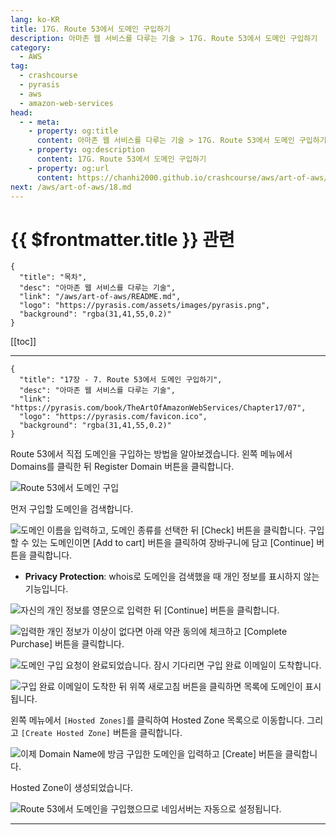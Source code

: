 ```yaml
---
lang: ko-KR
title: 17G. Route 53에서 도메인 구입하기
description: 아마존 웹 서비스를 다루는 기술 > 17G. Route 53에서 도메인 구입하기
category:
  - AWS
tag: 
  - crashcourse
  - pyrasis
  - aws 
  - amazon-web-services
head:
  - - meta:
    - property: og:title
      content: 아마존 웹 서비스를 다루는 기술 > 17G. Route 53에서 도메인 구입하기
    - property: og:description
      content: 17G. Route 53에서 도메인 구입하기
    - property: og:url
      content: https://chanhi2000.github.io/crashcourse/aws/art-of-aws/17G.html
next: /aws/art-of-aws/18.md
---
```


# {{ $frontmatter.title }} 관련

```component VPCard
{
  "title": "목차",
  "desc": "아마존 웹 서비스를 다루는 기술",
  "link": "/aws/art-of-aws/README.md",
  "logo": "https://pyrasis.com/assets/images/pyrasis.png",
  "background": "rgba(31,41,55,0.2)"
}
```

[[toc]]

---

```component VPCard
{
  "title": "17장 - 7. Route 53에서 도메인 구입하기",
  "desc": "아마존 웹 서비스를 다루는 기술",
  "link": "https://pyrasis.com/book/TheArtOfAmazonWebServices/Chapter17/07",
  "logo": "https://pyrasis.com/favicon.ico",
  "background": "rgba(31,41,55,0.2)"
}
```

Route 53에서 직접 도메인을 구입하는 방법을 알아보겠습니다. 왼쪽 메뉴에서 Domains를 클릭한 뒤 Register Domain 버튼을 클릭합니다.

![Route 53에서 도메인 구입](https://pyrasis.com/assets/images/TheArtOfAmazonWebServicesChapter17/59_.png)

먼저 구입할 도메인을 검색합니다.

![도메인 이름을 입력하고, 도메인 종류를 선택한 뒤 <FontIcon icon="iconfont icon-select"/>`[Check]` 버튼을 클릭합니다. 구입할 수 있는 도메인이면 <FontIcon icon="iconfont icon-select"/>`[Add to cart]` 버튼을 클릭하여 장바구니에 담고 <FontIcon icon="iconfont icon-select"/>`[Continue]` 버튼을 클릭합니다.](https://pyrasis.com/assets/images/TheArtOfAmazonWebServicesChapter17/60_.png)

- **Privacy Protection**: whois로 도메인을 검색했을 때 개인 정보를 표시하지 않는 기능입니다.

![자신의 개인 정보를 영문으로 입력한 뒤 <FontIcon icon="iconfont icon-select"/>`[Continue]` 버튼을 클릭합니다.](https://pyrasis.com/assets/images/TheArtOfAmazonWebServicesChapter17/61_.png)

![입력한 개인 정보가 이상이 없다면 아래 약관 동의에 체크하고 <FontIcon icon="iconfont icon-select"/>`[Complete Purchase]` 버튼을 클릭합니다.](https://pyrasis.com/assets/images/TheArtOfAmazonWebServicesChapter17/62_.png)

![도메인 구입 요청이 완료되었습니다. 잠시 기다리면 구입 완료 이메일이 도착합니다.](https://pyrasis.com/assets/images/TheArtOfAmazonWebServicesChapter17/63_.png)

![구입 완료 이메일이 도착한 뒤 위쪽 새로고침 버튼을 클릭하면 목록에 도메인이 표시됩니다.](https://pyrasis.com/assets/images/TheArtOfAmazonWebServicesChapter17/64_.png)

왼쪽 메뉴에서 <FontIcon icon="iconfont icon-select"/>`[Hosted Zones]`를 클릭하여 Hosted Zone 목록으로 이동합니다. 그리고 <FontIcon icon="iconfont icon-select"/>`[Create Hosted Zone]` 버튼을 클릭합니다.

![이제 Domain Name에 방금 구입한 도메인을 입력하고<FontIcon icon="iconfont icon-select"/> `[Create]` 버튼을 클릭합니다.](https://pyrasis.com/assets/images/TheArtOfAmazonWebServicesChapter17/65_.png)

Hosted Zone이 생성되었습니다.

![Route 53에서 도메인을 구입했으므로 네임서버는 자동으로 설정됩니다.](https://pyrasis.com/assets/images/TheArtOfAmazonWebServicesChapter17/66_.png)

---

<TagLinks />